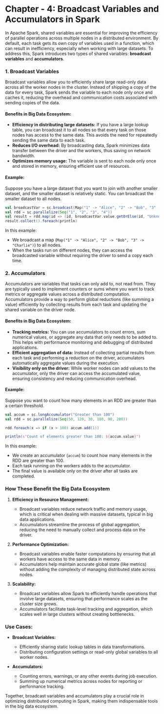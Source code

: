 # Chapter - 4: Broadcast Variables and Accumulators in Spark

In Apache Spark, shared variables are essential for improving the efficiency of parallel operations across multiple nodes in a distributed environment. By default, each task gets its own copy of variables used in a function, which can result in inefficiency, especially when working with large datasets. To address this, Spark introduces two types of shared variables: **broadcast variables** and **accumulators**.

### 1. **Broadcast Variables**

Broadcast variables allow you to efficiently share large read-only data across all the worker nodes in the cluster. Instead of shipping a copy of the data for every task, Spark sends the variable to each node only once and caches it, reducing the overhead and communication costs associated with sending copies of the data.

#### Benefits in Big Data Ecosystem:

- **Efficiency in distributing large datasets:** If you have a large lookup table, you can broadcast it to all nodes so that every task on those nodes has access to the same data. This avoids the need for repeatedly sending the same data to each task.
- **Reduces I/O overhead:** By broadcasting data, Spark minimizes data transfer between the driver and the workers, thus saving on network bandwidth.
- **Optimizes memory usage:** The variable is sent to each node only once and stored in memory, ensuring efficient use of resources.

#### Example:

Suppose you have a large dataset that you want to join with another smaller dataset, and the smaller dataset is relatively static. You can broadcast the smaller dataset to all nodes.

```scala
val broadcastVar = sc.broadcast(Map("1" -> "Alice", "2" -> "Bob", "3" -> "Charlie"))
val rdd = sc.parallelize(Seq("1", "2", "3", "4"))
val result = rdd.map(id => (id, broadcastVar.value.getOrElse(id, "Unknown")))
result.collect().foreach(println)
```

In this example:

- We broadcast a map (`Map("1" -> "Alice", "2" -> "Bob", "3" -> "Charlie")`) to all nodes.
- When the tasks run on different nodes, they can access the broadcasted variable without requiring the driver to send a copy each time.

### 2. **Accumulators**

Accumulators are variables that tasks can only add to, not read from. They are typically used to implement counters or sums where you want to track metrics or aggregate values across a distributed computation. Accumulators provide a way to perform global reductions (like summing a value) efficiently by collecting results from each task and updating the shared variable on the driver node.

#### Benefits in Big Data Ecosystem:

- **Tracking metrics:** You can use accumulators to count errors, sum numerical values, or aggregate any data that only needs to be added to. This helps with performance monitoring and debugging of distributed applications.
- **Efficient aggregation of data:** Instead of collecting partial results from each task and performing a reduction on the driver, accumulators automatically aggregate values during the execution.
- **Visibility only on the driver:** While worker nodes can add values to the accumulator, only the driver can access the accumulated value, ensuring consistency and reducing communication overhead.

#### Example:

Suppose you want to count how many elements in an RDD are greater than a certain threshold.

```scala
val accum = sc.longAccumulator("Greater than 100")
val rdd = sc.parallelize(Seq(50, 120, 30, 180, 90, 200))

rdd.foreach(x => if (x > 100) accum.add(1))

println(s"Count of elements greater than 100: ${accum.value}")
```

In this example:

- We create an accumulator (`accum`) to count how many elements in the RDD are greater than 100.
- Each task running on the workers adds to the accumulator.
- The final value is available only on the driver after all tasks are completed.

### How These Benefit the Big Data Ecosystem

1. **Efficiency in Resource Management:**

   - Broadcast variables reduce network traffic and memory usage, which is critical when dealing with massive datasets, typical in big data applications.
   - Accumulators streamline the process of global aggregation, reducing the need to manually collect and process data on the driver.

2. **Performance Optimization:**

   - Broadcast variables enable faster computations by ensuring that all workers have access to the same data in memory.
   - Accumulators help maintain accurate global state (like metrics) without adding the complexity of managing distributed state across nodes.

3. **Scalability:**
   - Broadcast variables allow Spark to efficiently handle operations that involve large datasets, ensuring that performance scales as the cluster size grows.
   - Accumulators facilitate task-level tracking and aggregation, which scales well in large clusters without creating bottlenecks.

### Use Cases:

- **Broadcast Variables:**

  - Efficiently sharing static lookup tables in data transformations.
  - Distributing configuration settings or read-only global variables to all worker nodes.

- **Accumulators:**
  - Counting errors, warnings, or any other events during job execution.
  - Summing up numerical metrics across nodes for reporting or performance tracking.

Together, broadcast variables and accumulators play a crucial role in optimizing distributed computing in Spark, making them indispensable tools in the big data ecosystem.

